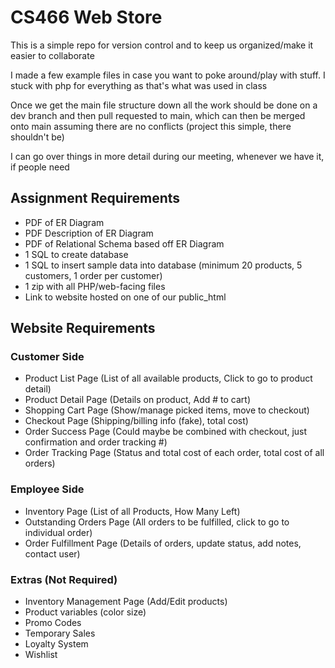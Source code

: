 # CS466 Web Store

This is a simple repo for version control and to keep us organized/make it easier to collaborate

I made a few example files in case you want to poke around/play with stuff. I stuck with php for everything as that's what was used in class

Once we get the main file structure down all the work should be done on a dev branch and then pull requested to main, which can then be merged onto main assuming there are no conflicts (project this simple, there shouldn't be)

I can go over things in more detail during our meeting, whenever we have it, if people need



## Assignment Requirements
- PDF of ER Diagram
- PDF Description of ER Diagram
- PDF of Relational Schema based off ER Diagram
- 1 SQL to create database
- 1 SQL to insert sample data into database (minimum 20 products, 5 customers, 1 order per customer)
- 1 zip with all PHP/web-facing files
- Link to website hosted on one of our public_html

## Website Requirements

### Customer Side
- Product List Page (List of all available products, Click to go to product detail)
- Product Detail Page (Details on product, Add # to cart)
- Shopping Cart Page (Show/manage picked items, move to checkout)
- Checkout Page (Shipping/billing info (fake), total cost)
- Order Success Page (Could maybe be combined with checkout, just confirmation and order tracking #)
- Order Tracking Page (Status and total cost of each order, total cost of all orders)

### Employee Side
- Inventory Page (List of all Products, How Many Left)
- Outstanding Orders Page (All orders to be fulfilled, click to go to individual order)
- Order Fulfillment Page (Details of orders, update status, add notes, contact user)

### Extras (Not Required)
- Inventory Management Page (Add/Edit products)
- Product variables (color size)
- Promo Codes
- Temporary Sales
- Loyalty System
- Wishlist
